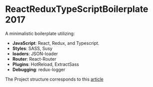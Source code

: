 # ReactReduxTypeScriptBoilerplate 2017
A minimalistic boilerplate utilizing:
* **JavaScript**: React, Redux, and Typescript.
* **Styles**: SASS, Susy
* **loaders**: JSON-loader
* **Router**: React-Router
* **Plugins**: HotReload, ExtractSass
* **Debugging**: redux-logger

The Project structure corresponds to this [article](https://medium.com/@alexmngn/how-to-better-organize-your-react-applications-2fd3ea1920f1)
